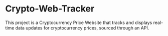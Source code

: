 # Crypto-Web-Tracker
This project is a Cryptocurrency Price Website that tracks and displays real-time data updates for cryptocurrency prices, sourced through an API.
